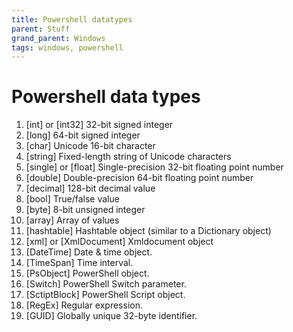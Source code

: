 ```yaml
---
title: Powershell datatypes
parent: Stuff
grand_parent: Windows
tags: windows, powershell
---
```

# Powershell data types
1. [int] or [int32] 32-bit signed integer
2. [long] 64-bit signed integer
3. [char] Unicode 16-bit character
4. [string] Fixed-length string of Unicode characters
5. [single] or [float] Single-precision 32-bit floating point number
6. [double] Double-precision 64-bit floating point number
7. [decimal] 128-bit decimal value
8. [bool] True/false value
9. [byte] 8-bit unsigned integer
10. [array] Array of values
11. [hashtable] Hashtable object (similar to a Dictionary object)
12. [xml] or [XmlDocument] Xmldocument object
13. [DateTime] Date & time object.
14. [TimeSpan] Time interval.
15. [PsObject] PowerShell object.
16. [Switch] PowerShell Switch parameter.
17. [SctiptBlock] PowerShell Script object.
18. [RegEx] Regular expression.
19. [GUID] Globally unique 32-byte identifier.